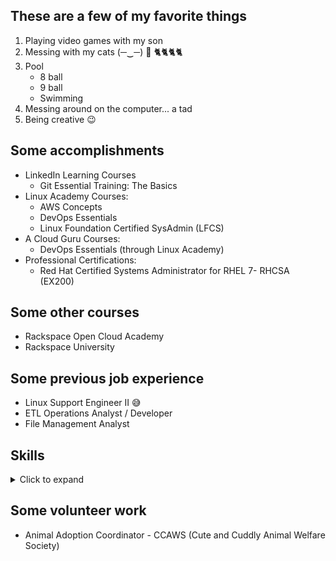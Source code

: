 ## These are a few of my favorite things

1. Playing video games with my son
2. Messing with my cats (─‿─) 🎣 🐈🐈🐈🐈
3. Pool
   * 8 ball
   * 9 ball
   * Swimming
4. Messing around on the computer... a tad
5. Being creative 😉


## Some accomplishments

* LinkedIn Learning Courses 
  * Git Essential Training: The Basics
* Linux Academy Courses:
  * AWS Concepts
  * DevOps Essentials
  * Linux Foundation Certified SysAdmin (LFCS)
* A Cloud Guru Courses:
  * DevOps Essentials (through Linux Academy)
* Professional Certifications:
  * Red Hat Certified Systems Administrator for RHEL 7- RHCSA (EX200)


## Some other courses
* Rackspace Open Cloud Academy
* Rackspace University


## Some previous job experience
* Linux Support Engineer II 😅
* ETL Operations Analyst / Developer
* File Management Analyst


## Skills
<details>
<summary>Click to expand</summary>

| | | | |
| :-: | :-: | :-: | :-: |
| `MySQL` | `Apache` | `NGinx` | `Visual Basic for Applications` |
| `Git` | `GitHub` | `Ansible` | `RegEx (basic,extended,perl)` |
| `C#` | `AS400` | `SharePoint` | `Red Hat Enterprise Linux (RHEL 7)` |
| `Visual Studio` | `VSCode` | `Microsoft Access` | `SharePoint` |
| `Some Python` | `Some Ruby` | `Ansible` | `AWS SSM` |
| `HTML` | `GitHub Native Markdown` | `ITIL` | `Cloud` | `AS400` |

</details>


## Some volunteer work
* Animal Adoption Coordinator - CCAWS (Cute and Cuddly Animal Welfare Society)
